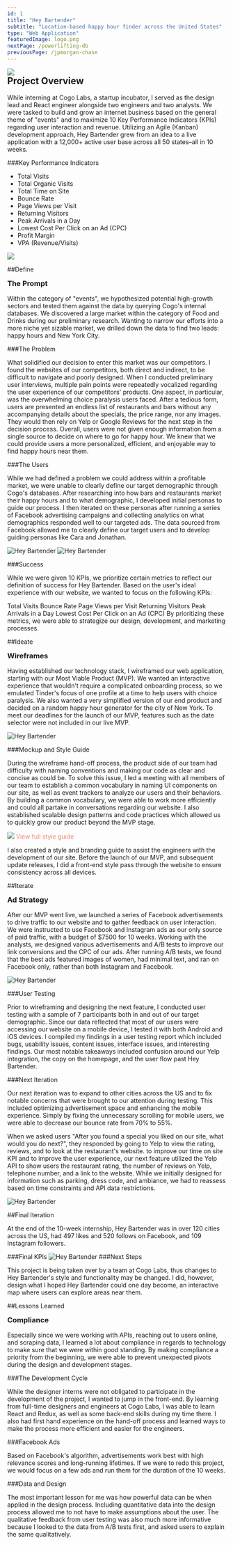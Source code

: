 ```yaml
---
id: 1
title: "Hey Bartender"
subtitle: "Location-based happy hour finder across the United States"
type: "Web Application"
featuredImage: logo.png
nextPage: /powerlifting-db 
previousPage: /jpmorgan-chase
---
```


<style>

    .h2 {
        margin-top: 0;
    }   

    .doubleHeader {
        margin-top: 0.5rem;
        margin-bottom: 1rem;
    }

    .link {
        padding: 0;
        text-decoration: none;
        color: #ef8576;
        transition: color 0.5s ease;
    }

    

    .link:hover {
        color: #E74832;
    }
</style>

<img src="./FinderIpad.png">

<h2 class="h2">Project Overview</h2>

<p class="body">While interning at Cogo Labs, a startup incubator, I served as the design lead and React engineer alongside two engineers and two analysts. We were tasked to build and grow an internet business based on the general theme of "events" and to maximize 10 Key Performance Indicators (KPIs) regarding user interaction and revenue. Utilizing an Agile (Kanban) development approach, Hey Bartender grew from an idea to a live application with a 12,000+ active user base across all 50 states–all in 10 weeks.</p>

###Key Performance Indicators
<ul>
    <li>Total Visits</li>
    <li>Total Organic Visits</li>
    <li>Total Time on Site</li>
    <li>Bounce Rate</li>
    <li>Page Views per Visit</li>
    <li>Returning Visitors</li>
    <li>Peak Arrivals in a Day</li>
    <li>Lowest Cost Per Click on an Ad (CPC)</li>
    <li>Profit Margin</li>
    <li>VPA (Revenue/Visits)</li>
</ul>

<img src="./banner.png">

##Define
<h3 class="doubleHeader">The Prompt</h3>
<p class="body">Within the category of "events", we hypothesized potential high-growth sectors and tested them against the data by querying Cogo's internal databases. We discovered a large market within the category of Food and Drinks during our preliminary research. Wanting to narrow our efforts into a more niche yet sizable market, we drilled down the data to find two leads: happy hours and New York City.</p>

###The Problem
<p class="body">What solidified our decision to enter this market was our competitors. I found the websites of our competitors, both direct and indirect, to be difficult to navigate and poorly designed. When I conducted preliminary user interviews, multiple pain points were repeatedly vocalized regarding the user experience of our competitors' products. One aspect, in particular, was the overwhelming choice paralysis users faced. After a tedious form, users are presented an endless list of restaurants and bars without any accompanying details about the specials, the price range, nor any images. They would then rely on Yelp or Google Reviews for the next step in the decision process. Overall, users were not given enough information from a single source to decide on where to go for happy hour. We knew that we could provide users a more personalized, efficient, and enjoyable way to find happy hours near them.</p>

###The Users
<p class="body">While we had defined a problem we could address within a profitable market, we were unable to clearly define our target demographic through Cogo's databases. After researching into how bars and restaurants market their happy hours and to what demographic, I developed initial personas to guide our process. I then iterated on these personas after running a series of Facebook advertising campaigns and collecting analytics on what demographics responded well to our targeted ads. The data sourced from Facebook allowed me to clearly define our target users and to develop guiding personas like Cara and Jonathan.</p>

![Hey Bartender](persona1.png) 
![Hey Bartender](persona2.png)

###Success
<p class="body">While we were given 10 KPIs, we prioritize certain metrics to reflect our definition of success for Hey Bartender. Based on the user's ideal experience with our website, we wanted to focus on the following KPIs:</p>

Total Visits
Bounce Rate
Page Views per Visit
Returning Visitors
Peak Arrivals in a Day
Lowest Cost Per Click on an Ad (CPC)
By prioritizing these metrics, we were able to strategize our design, development, and marketing processes.

##Ideate
<h3 class="doubleHeader">Wireframes</h3>
<p class="body">Having established our technology stack, I wireframed our web application, starting with our Most Viable Product (MVP). We wanted an interactive experience that wouldn't require a complicated onboarding process, so we emulated Tinder's focus of one profile at a time to help users with choice paralysis. We also wanted a very simplified version of our end product and decided on a random happy hour generator for the city of New York. To meet our deadlines for the launch of our MVP, features such as the date selector were not included in our live MVP.</p>

![Hey Bartender](wireframe.png)

###Mockup and Style Guide
<p class="body">During the wireframe hand-off process, the product side of our team had difficulty with naming conventions and making our code as clear and concise as could be. To solve this issue, I led a meeting with all members of our team to establish a common vocabulary in naming UI components on our site, as well as event trackers to analyze our users and their behaviors. By building a common vocabulary, we were able to work more efficiently and could all partake in conversations regarding our website. I also established scalable design patterns and code practices which allowed us to quickly grow our product beyond the MVP stage.</p>

<img src="./styleguide.png">
<a class="link" href="./styleguide.pdf" target="_blank" rel="noopener noreferrer">View full style guide</a>

<p class="body">I also created a style and branding guide to assist the engineers with the development of our site. Before the launch of our MVP, and subsequent update releases, I did a front-end style pass through the website to ensure consistency across all devices.</p>

##Iterate
<h3 class="doubleHeader">Ad Strategy</h3>
<p class="body">After our MVP went live, we launched a series of Facebook advertisements to drive traffic to our website and to gather feedback on user interaction. We were instructed to use Facebook and Instagram ads as our only source of paid traffic, with a budget of $7500 for 10 weeks. Working with the analysts, we designed various advertisements and A/B tests to improve our link conversions and the CPC of our ads. After running A/B tests, we found that the best ads featured images of women, had minimal text, and ran on Facebook only, rather than both Instagram and Facebook.</p>

![Hey Bartender](cpc.png) 

###User Testing
<p class="body">Prior to wireframing and designing the next feature, I conducted user testing with a sample of 7 participants both in and out of our target demographic. Since our data reflected that most of our users were accessing our website on a mobile device, I tested it with both Android and iOS devices. I compiled my findings in a user testing report which included bugs, usability issues, content issues, interface issues, and interesting findings. Our most notable takeaways included confusion around our Yelp integration, the copy on the homepage, and the user flow past Hey Bartender.</p>

###Next Iteration
<p class="body">Our next iteration was to expand to other cities across the US and to fix notable concerns that were brought to our attention during testing. This included optimizing advertisement space and enhancing the mobile experience. Simply by fixing the unnecessary scrolling for mobile users, we were able to decrease our bounce rate from 70% to 55%.</p>

<p class="body">When we asked users "After you found a special you liked on our site, what would you do next?", they responded by going to Yelp to view the rating, reviews, and to look at the restaurant's website. to improve our time on site KPI and to improve the user experience, our next feature utilized the Yelp API to show users the restaurant rating, the number of reviews on Yelp, telephone number, and a link to the website. While we initially designed for information such as parking, dress code, and ambiance, we had to reassess based on time constraints and API data restrictions.</p>

![Hey Bartender](FinderIphone.png)

##Final Iteration
<p class="body">At the end of the 10-week internship, Hey Bartender was in over 120 cities across the US, had 497 likes and 520 follows on Facebook, and 109 Instagram followers.</p>

###Final KPIs
![Hey Bartender](kpi.png)
###Next Steps
<p class="body">This project is being taken over by a team at Cogo Labs, thus changes to Hey Bartender's style and functionality may be changed. I did, however, design what I hoped Hey Bartender could one day become, an interactive map where users can explore areas near them.</p>

##Lessons Learned
<h3 class="doubleHeader">Compliance</h3>
<p class="body">Especially since we were working with APIs, reaching out to users online, and scraping data, I learned a lot about compliance in regards to technology to make sure that we were within good standing. By making compliance a priority from the beginning, we were able to prevent unexpected pivots during the design and development stages.</p>

###The Development Cycle
<p class="body">While the designer interns were not obligated to participate in the development of the project, I wanted to jump in the front-end. By learning from full-time designers and engineers at Cogo Labs, I was able to learn React and Redux, as well as some back-end skills during my time there. I also had first hand experience on the hand-off process and learned ways to make the process more efficient and easier for the engineers.</p>

###Facebook Ads
<p class="body">Based on Facebook's algorithm, advertisements work best with high relevance scores and long-running lifetimes. If we were to redo this project, we would focus on a few ads and run them for the duration of the 10 weeks.</p>

###Data and Design
<p class="body">The most important lesson for me was how powerful data can be when applied in the design process. Including quantitative data into the design process allowed me to not have to make assumptions about the user. The qualitative feedback from user testing was also much more informative because I looked to the data from A/B tests first, and asked users to explain the same qualitatively.</p>